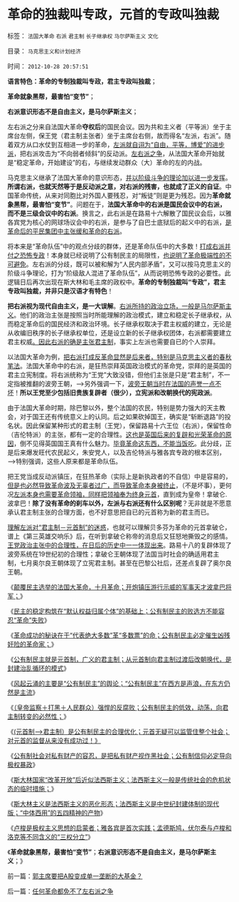 # 革命的独裁叫专政，元首的专政叫独裁

标签： `法国大革命` `右派` `君主制` `长子继承权` `马尔萨斯主义` `文化` 

目录： `马克思主义和计划经济`

时间： `2012-10-28 20:57:51`

**语言特色：革命的专制独裁叫专政，君主专政叫独裁**；

**革命就象黑帮，最害怕“变节”**；

**右派意识形态不是自由主义，是马尔萨斯主义**；

左右派之分来自法国大革命**夺权后**的国民会议。因为共和主义者（平等派）坐于主席台左侧，保王党（君主制主张者）坐于主席台右侧，故而得名“左派，右派”。随着双方从口水仗到互相进一步的革命，[左派就自诩为“自由，平等，博爱”的进步派](../../../2010/3/18/“自由平等”同样是极权主义的有效工具！.md)，把右派攻击为“不向弱者倾斜”的反动派。[左右派之争](../../../2012/6/5/茅于轼和米塞斯的建议；“极端”总是“公害”中的激进者；.md)，从法国大革命开始就是“稳定革命，开始建设”的右，与继续发动群众（大）革命的左的内战。

马克思主义继承了法国大革命的意识形态，[并以阶级斗争的理论加以进一步发挥](../../../2010/12/2/马克思阶级斗争观点和社会政治模型.md)。**所谓右派，也就天然等于是反动派之意，对右派的残害，也就成了正义的自证**。中国革命传统，从来对同胞比对外国人要残忍，对“叛徒”则是更为残忍。因为**革命就象黑帮，最害怕“变节”**。问题在于，**法国大革命中的右派是国民会议中的右派，而不是三级会议中的右派**。换言之，此右派是在路易十六解散了国民议会后，以雅各宾党为核心的网球场议会中的右派，是参与了自巴士底狱后的起义中的右派，[是革命后的平民集团中主张缓和革命的右派](http://hi.baidu.com/darthchn/item/0e92c49deae6e48e58146124)。

将本来是“革命队伍”中的观点分歧的群体，还是革命队伍中的大多数！[打成右派并付之恐怖专政](../../../2012/10/5/革命！多少罪恶以自由为名！.md)！本身就已经说明了公有制民主的局限性，[也说明了革命极端性的不可避免](../../../2012/2/17/任何革命都是极端的，极端分子就是革命分子.md)。左右派的分歧，既可以被和解为“人民内部矛盾”，又可以按马克思主义的阶级斗争理论，打为“阶级敌人混进了革命队伍”，从而说明恐怖专政的必要性。此逻辑日后再次出现在斯大林和毛主席的政权中。**革命的专制独裁叫“专政”，君主专政叫独裁，并非只是汉语才有特色**！

**把右派视为现代自由主义，是一大误解**。[右派所持的政治立场，一般是马尔萨斯主义](../../../2012/7/7/左派民粹民族主义，右派马尔萨斯主义.md)。他们的政治主张是按照当时所能理解的政治模式，建立和稳定长子继承权，从而稳定革命后的国民经济和政治环境。长子继承权取决于君主权威的建立，无论是从收编旧秩序的长子继承权单位，还是设立新的长子继承权团体，右派都需要建立君主权威[。因此右派的确是主张君主制](../../../2012/10/24/公有制民主中的反腐败，革命和改朝换代；.md)，事实上左派也需要自已的个人崇拜。

以法国大革命为例，[把右派打成反革命显然是后来者，特别是马克思主义者的春秋笔法](../../../2011/2/16/诱导行为的道德史和行为分析的历史科学.md)。法国大革命中的右派，是狂热崇拜英国政治模式的革命党，崇拜的是英国的君主立宪制度。将右派统称为“王党”大致没错，但他们主张是只是“君主制”，不一定指被推翻的波旁王朝，——>另外强调一下，[波旁王朝当时在法国的声誉一点不坏](../../../2011/11/16/后进国家的资本主义政权难以建立.md)！**所以王党至少包括旧贵族复辟者（很少），立宪派和改朝换代的宪政派**。

由于法国大革命时期，除巴黎以外，整个法国的农民，特别是势力强大的天主教会，对于国王还有传统意义上的认同。后之如果砍掉国王，确实是“斩断退路”的投名状。因此保留某种形式的君主制（王党），保留路易十六王位（右派），保留性命（吉伦特派）的主张，都有一定的合理性。[这也是英国后来的复辟和光荣革命的原因](http://darthvad.blog.sohu.com/189378079.html)，倒不见得英国国王真有什么魅力。[毕竟革命这东西，不能当饭吃](../../../2012/10/23/“法西斯主义是行动，从来不是理论”（墨索里尼）；.md)。此分歧，正是后来爆发旺代农民起义，朱安党人，以及吉伦特派与雅各宾专政的根本区别，——>特别强调，这些人原来都是革命队伍。

把王党当成反动派镇压，在狂热革命（实际上是新执政者的不自信）中是容易的，[但是也必然导致革命波及无辜者过广，而导致革命本身被终止](../../../2012/2/4/“革命儿女”的悲鸣，社会的悲哀，民族的悲剧！.md)，（不是坏事），更何况[左派本身也需要革命领袖，同样把领袖奉为终身元首](../../../2012/2/12/希特勒的元首原则有什么合理性？.md)，直到成为皇帝！拿破仑.波拿巴！**除了没有革命的刹车以外，左派与右派还有什么区别呢**？无非就是不愿意承认君主制主张的合理方面，也不好意思把自已的元首称为新的君主而已。

[理解左派对“君主制－元首制”的迷惑](../../../2012/10/25/您是否认为（公有制＋民主）更亲切？.md)，也就可以理解贝多芬为革命的元首拿破仑，谱上《第三英雄交响乐》后，在听到拿破仑称帝的消息后又狂怒地撕毁之的感情。[王党政治主张中的合理性，在日后的历史中一一体现出来](../../../2010/3/13/历史惯性耗尽文明才能“升级”.md)。路易十八的复辟体现了波旁系统在19世纪初的合理性；拿破仑王朝体现了法国当时社会的确适用君主制，七月奥尔良王朝体现了立宪君主制。甚至在巴黎公社后，还差点复辟了奥尔良王朝。

《[颠覆民主选举的法国大革命，十月革命；开炮镇压游行示威的军事天才波拿巴将军；](../../../2012/10/22/大炮镇压游行示威的军事天才.md)》

《[民主的稳定构筑在“默认权益归属个体”的基础上；公有制民主的败选方不能容忍“革命”失败](../../../2012/10/23/公有制民主的败选方不可能容忍失败.md)》

《[革命成功的秘诀在于“代表绝大多数”革“多数票”的命；公有制民主必定催生凶残奸险的革命家；](../../../2012/10/23/“法西斯主义是行动，从来不是理论”（墨索里尼）；.md)》

《[公有制民主就是元首制，广义的君主制；从元首制向君主制过渡后改朝换代，是封建治乱循环的模式](../../../2012/10/23/“人民主权论”与“极权”君权神授”,可完全统一.md)》

《[风起云涌的主要是“公有制民主”的舆论；“公有制民主”在西方是声浪，在东方仍然是主流](../../../2012/10/24/公有制民主：广泛的民主监督着元首广泛监管的权力.md)》

《[（皇帝监察＋打黑＋人民群众）强悍的反腐败；公有制民主的低效，动荡，向君主制转变的必然性；](../../../2012/10/24/公有制民主中的反腐败，革命和改朝换代；.md)》

《[(元首制——>君主制）是公有制民主的合理优化；元首无疑可以监管住整个社会；对元首的监督从来没有成功过！》](../../../2012/10/25/您是否认为（公有制＋民主）更亲切？.md)

《[公有制社会对私有财产的容忍，是把私有财产视作黑社会；公有制信仰必定导向极权暴政](../../../2012/10/25/增加个体为前提，《资本论》就接近正确.md)》

《[斯大林国家“改革开放”后近似法西斯主义；法西斯主义一般是传统社会的危机状态的临时措施；](../../../2012/10/25/法西斯主义“右”和共产主义“左”的异与同.md)》

《[斯大林主义是法西斯主义的恶化形态；法西斯主义是中世纪封建体制的现代版；“中体西用”的五四精神的产物](../../../2012/10/27/斯大林主义是法西斯的恶化形态.md)》

《[卢梭是极权主义思想的启蒙者；雅各宾是首次实践；孟德斯鸠，伏尔泰与卢梭和洛克等不同含义的“三权分立”](../../../2012/10/27/西方学者如何跳出了“左右”之争？.md)》

《**革命就象黑帮，最害怕“变节”**；**右派意识形态不是自由主义，是马尔萨斯主义**；》



前一篇：[郭主席要把A股变成单一垄断的大基金？](../../../2012/10/27/郭主席要把A股变成单一垄断的大基金？.md)

后一篇：[任何革命都免不了左右派之争](../../../2012/10/28/任何革命都免不了左右派之争.md)